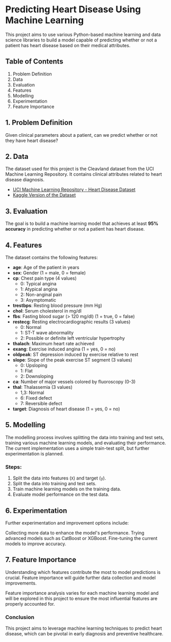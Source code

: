 # Predicting Heart Disease Using Machine Learning

This project aims to use various Python-based machine learning and data science libraries to build a model capable of predicting whether or not a patient has heart disease based on their medical attributes.

## Table of Contents
1. Problem Definition
2. Data
3. Evaluation
4. Features
5. Modelling
6. Experimentation
7. Feature Importance


## 1. Problem Definition

Given clinical parameters about a patient, can we predict whether or not they have heart disease?

## 2. Data

The dataset used for this project is the Cleavland dataset from the UCI Machine Learning Repository. It contains clinical attributes related to heart disease diagnosis.

- [UCI Machine Learning Repository - Heart Disease Dataset](https://archive.ics.uci.edu/ml/datasets/heart+Disease)
- [Kaggle Version of the Dataset](https://www.kaggle.com/ronitf/heart-disease-uci)

## 3. Evaluation

The goal is to build a machine learning model that achieves at least **95% accuracy** in predicting whether or not a patient has heart disease.

## 4. Features

The dataset contains the following features:

- **age**: Age of the patient in years
- **sex**: Gender (1 = male, 0 = female)
- **cp**: Chest pain type (4 values)
  - 0: Typical angina
  - 1: Atypical angina
  - 2: Non-anginal pain
  - 3: Asymptomatic
- **trestbps**: Resting blood pressure (mm Hg)
- **chol**: Serum cholesterol in mg/dl
- **fbs**: Fasting blood sugar (> 120 mg/dl) (1 = true, 0 = false)
- **restecg**: Resting electrocardiographic results (3 values)
  - 0: Normal
  - 1: ST-T wave abnormality
  - 2: Possible or definite left ventricular hypertrophy
- **thalach**: Maximum heart rate achieved
- **exang**: Exercise induced angina (1 = yes, 0 = no)
- **oldpeak**: ST depression induced by exercise relative to rest
- **slope**: Slope of the peak exercise ST segment (3 values)
  - 0: Upsloping
  - 1: Flat
  - 2: Downsloping
- **ca**: Number of major vessels colored by fluoroscopy (0-3)
- **thal**: Thalassemia (3 values)
  - 1,3: Normal
  - 6: Fixed defect
  - 7: Reversible defect
- **target**: Diagnosis of heart disease (1 = yes, 0 = no)

## 5. Modelling

The modelling process involves splitting the data into training and test sets, training various machine learning models, and evaluating their performance. The current implementation uses a simple train-test split, but further experimentation is planned.

### Steps:
1. Split the data into features (`X`) and target (`y`).
2. Split the data into training and test sets.
3. Train machine learning models on the training data.
4. Evaluate model performance on the test data.

## 6. Experimentation
Further experimentation and improvement options include:

Collecting more data to enhance the model's performance.
Trying advanced models such as CatBoost or XGBoost.
Fine-tuning the current models to improve accuracy.

## 7. Feature Importance
Understanding which features contribute the most to model predictions is crucial. Feature importance will guide further data collection and model improvements.

Feature importance analysis varies for each machine learning model and will be explored in this project to ensure the most influential features are properly accounted for.

### Conclusion
This project aims to leverage machine learning techniques to predict heart disease, which can be pivotal in early diagnosis and preventive healthcare.
